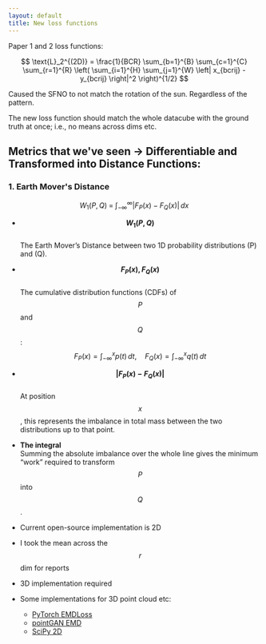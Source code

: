 ```yaml
---
layout: default
title: New loss functions
---
```


Paper 1 and 2 loss functions:

$$
\text{L}_2^{(2D)} = \frac{1}{BCR} \sum_{b=1}^{B} \sum_{c=1}^{C} \sum_{r=1}^{R}
\left( \sum_{i=1}^{H} \sum_{j=1}^{W} \left| x_{bcrij} - y_{bcrij} \right|^2 \right)^{1/2}
$$

Caused the SFNO to not match the rotation of the sun. Regardless of the pattern.

The new loss function should match the whole datacube with the ground truth at once; i.e., no means across dims etc.

## Metrics that we've seen -> Differentiable and Transformed into Distance Functions:

### 1. Earth Mover's Distance

$$
W_1(P, Q) \;=\; \int_{-\infty}^{\infty} \big| F_P(x) - F_Q(x) \big| \, dx
$$

- **$$W_1(P, Q)$$**  
  The Earth Mover’s Distance between two 1D probability distributions \(P\) and \(Q\).

- **$$F_P(x), F_Q(x)$$**  
  The cumulative distribution functions (CDFs) of $$P$$ and $$Q$$:  
  $$
  F_P(x) = \int_{-\infty}^{x} p(t) \, dt, 
  \quad 
  F_Q(x) = \int_{-\infty}^{x} q(t) \, dt
  $$

- **$$|F_P(x) - F_Q(x)|$$**  
  At position $$x$$, this represents the imbalance in total mass between the two distributions up to that point.

- **The integral**  
  Summing the absolute imbalance over the whole line gives the minimum “work” required to transform $$P$$ into $$Q$$.


- Current open-source implementation is 2D
- I took the mean across the $$r$$ dim for reports
- 3D implementation required
- Some implementations for 3D point cloud etc:
    - [PyTorch EMDLoss](https://github.com/meder411/PyTorch-EMDLoss)
    - [pointGAN EMD](https://github.com/fxia22/pointGAN/tree/74b6c432c5eaa1e0a833e755f450df2ee2c5488e/emd)
    - [SciPy 2D](https://docs.scipy.org/doc/scipy/reference/generated/scipy.stats.wasserstein_distance.html)